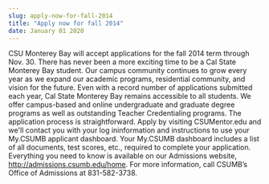```yaml
---
slug: apply-now-for-fall-2014
title: "Apply now for fall 2014"
date: January 01 2020
---
```


<p>CSU Monterey Bay will accept applications for the fall 2014 term through Nov. 30. There has never been a more exciting time to be a Cal State Monterey Bay student. Our campus community continues to grow every year as we expand our academic programs, residential community, and vision for the future. Even with a record number of applications submitted each year, Cal State Monterey Bay remains accessible to all students. We offer campus-based and online undergraduate and graduate degree programs as well as outstanding Teacher Credentialing programs. The application process is straightforward. Apply by visiting CSUMentor.edu and we'll contact you with your log ininformation and instructions to use your My.CSUMB applicant dashboard. Your My.CSUMB dashboard includes a list of all documents, test scores, etc., required to complete your application. Everything you need to know is available on our Admissions website, <a href="http://admissions.csumb.edu/home" title="http://admissions.csumb.edu/home">http://admissions.csumb.edu/home</a>. For more information, call CSUMB’s Office of Admissions at 831-582-3738.  
</p>
